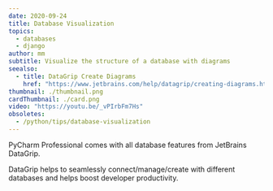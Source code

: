 ```yaml
---
date: 2020-09-24
title: Database Visualization
topics:
  - databases
  - django
author: mm
subtitle: Visualize the structure of a database with diagrams
seealso:
  - title: DataGrip Create Diagrams
    href: "https://www.jetbrains.com/help/datagrip/creating-diagrams.html"
thumbnail: ./thumbnail.png
cardThumbnail: ./card.png
video: "https://youtu.be/_vPIrbFm7Hs"
obsoletes:
  - /python/tips/database-visualization
---
```


PyCharm Professional comes with all database features from JetBrains DataGrip.

DataGrip helps to seamlessly connect/manage/create with different databases and helps boost developer productivity.
